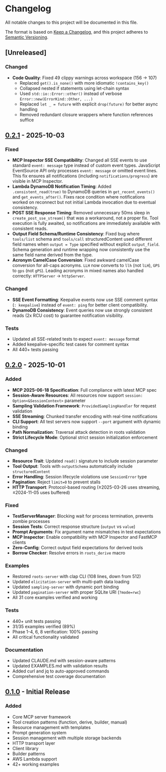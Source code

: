 # Changelog

All notable changes to this project will be documented in this file.

The format is based on [Keep a Changelog](https://keepachangelog.com/en/1.0.0/),
and this project adheres to [Semantic Versioning](https://semver.org/spec/v2.0.0.html).

## [Unreleased]

### Changed
- **Code Quality**: Fixed 49 clippy warnings across workspace (156 → 107)
  - Replaced `get().is_none()` with more idiomatic `!contains_key()`
  - Collapsed nested if statements using let-chain syntax
  - Used `std::io::Error::other()` instead of verbose `Error::new(ErrorKind::Other, ...)`
  - Replaced `let _ = future` with explicit `drop(future)` for better async handling
  - Removed redundant closure wrappers where function references suffice

## [0.2.1] - 2025-10-03

### Fixed
- **MCP Inspector SSE Compatibility**: Changed all SSE events to use standard `event: message` type instead of custom event types. JavaScript EventSource API only processes `event: message` or omitted event lines. This fix ensures all notifications (including `notifications/progress`) are visible in MCP Inspector.
- **Lambda DynamoDB Notification Timing**: Added `.consistent_read(true)` to DynamoDB queries in `get_recent_events()` and `get_events_after()`. Fixes race condition where notifications worked on reconnect but not initial Lambda invocation due to eventual consistency.
- **POST SSE Response Timing**: Removed unnecessary 50ms sleep in `create_post_sse_stream()` that was a workaround, not a proper fix. Tool execution is fully awaited, so notifications are immediately available with consistent reads.
- **Output Field Schema/Runtime Consistency**: Fixed bug where `tools/list` schema and `tools/call` structuredContent used different field names when `output = Type` specified without explicit `output_field`. Schema generation and runtime wrapping now consistently use the same field name derived from the type.
- **Acronym CamelCase Conversion**: Fixed awkward camelCase conversion for all-caps acronyms. `LLH` now converts to `llh` (not `lLH`), `GPS` to `gps` (not `gPS`). Leading acronyms in mixed names also handled correctly: `HTTPServer` → `httpServer`.

### Changed
- **SSE Event Formatting**: Keepalive events now use SSE comment syntax (`: keepalive`) instead of `event: ping` for better client compatibility.
- **DynamoDB Consistency**: Event queries now use strongly consistent reads (2x RCU cost) to guarantee notification visibility.

### Tests
- Updated all SSE-related tests to expect `event: message` format
- Added keepalive-specific test cases for comment syntax
- All 440+ tests passing

## [0.2.0] - 2025-10-01

### Added
- **MCP 2025-06-18 Specification**: Full compliance with latest MCP spec
- **Session-Aware Resources**: All resources now support `session: Option<&SessionContext>` parameter
- **Sampling Validation Framework**: `ProvidedSamplingHandler` for request validation
- **SSE Streaming**: Chunked transfer encoding with real-time notifications
- **CLI Support**: All test servers now support `--port` argument with dynamic binding
- **Path Normalization**: Traversal attack detection in roots validation
- **Strict Lifecycle Mode**: Optional strict session initialization enforcement

### Changed
- **Resource Trait**: Updated `read()` signature to include session parameter
- **Tool Output**: Tools with `outputSchema` automatically include `structuredContent`
- **Error Handling**: Session lifecycle violations use `SessionError` type
- **Pagination**: Reject `limit=0` to prevent stalls
- **HTTP Transport**: Protocol-based routing (≥2025-03-26 uses streaming, ≤2024-11-05 uses buffered)

### Fixed
- **TestServerManager**: Blocking wait for process termination, prevents zombie processes
- **Session Tests**: Correct response structure (`output` vs `value`)
- **Prompt Arguments**: Fix argument name mismatches in test expectations
- **MCP Inspector**: Enable compatibility with MCP Inspector and FastMCP clients
- **Zero-Config**: Correct output field expectations for derived tools
- **Borrow Checker**: Resolve errors in `roots_derive` macro

### Examples
- Restored `roots-server` with clap CLI (108 lines, down from 512)
- Updated `elicitation-server` with multi-path data loading
- Updated `sampling-server` with dynamic port binding
- Updated `pagination-server` with proper SQLite URI (`?mode=rwc`)
- All 31 core examples verified and working

### Tests
- 440+ unit tests passing
- 31/35 examples verified (89%)
- Phase 1-4, 6, 8 verification: 100% passing
- All critical functionality validated

### Documentation
- Updated CLAUDE.md with session-aware patterns
- Updated EXAMPLES.md with validation results
- Added curl and jq to auto-approved commands
- Comprehensive test coverage documentation

## [0.1.0] - Initial Release

### Added
- Core MCP server framework
- Tool creation patterns (function, derive, builder, manual)
- Resource management with templates
- Prompt generation system
- Session management with multiple storage backends
- HTTP transport layer
- Client library
- Builder patterns
- AWS Lambda support
- 42+ working examples

[0.2.1]: https://github.com/aussierobots/turul-mcp-framework/compare/v0.2.0...v0.2.1
[0.2.0]: https://github.com/aussierobots/turul-mcp-framework/compare/v0.1.0...v0.2.0
[0.1.0]: https://github.com/aussierobots/turul-mcp-framework/releases/tag/v0.1.0
